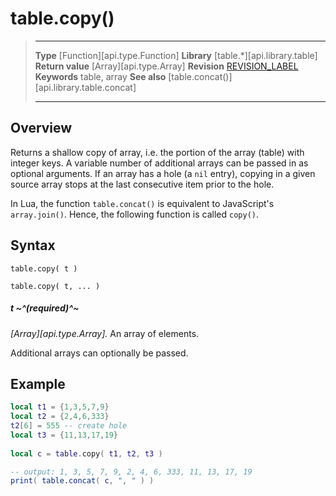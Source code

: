 # table.copy()

> --------------------- ------------------------------------------------------------------------------------------
> __Type__              [Function][api.type.Function]
> __Library__           [table.*][api.library.table]
> __Return value__      [Array][api.type.Array]
> __Revision__          [REVISION_LABEL](REVISION_URL)
> __Keywords__          table, array
> __See also__          [table.concat()][api.library.table.concat]
> --------------------- ------------------------------------------------------------------------------------------


## Overview

Returns a shallow copy of array, i.e. the portion of the array (table) with integer keys. A variable number of additional arrays can be passed in as optional arguments. If an array has a hole (a `nil` entry), copying in a given source array stops at the last consecutive item prior to the hole.

In Lua, the function `table.concat()` is equivalent to JavaScript's `array.join()`. Hence, the following function is called `copy()`.

## Syntax

	table.copy( t )

	table.copy( t, ... )

##### t ~^(required)^~
_[Array][api.type.Array]._ An array of elements.

Additional arrays can optionally be passed.

## Example

``````lua
local t1 = {1,3,5,7,9}
local t2 = {2,4,6,333}
t2[6] = 555 -- create hole
local t3 = {11,13,17,19}
 
local c = table.copy( t1, t2, t3 )

-- output: 1, 3, 5, 7, 9, 2, 4, 6, 333, 11, 13, 17, 19
print( table.concat( c, ", " ) ) 
``````
